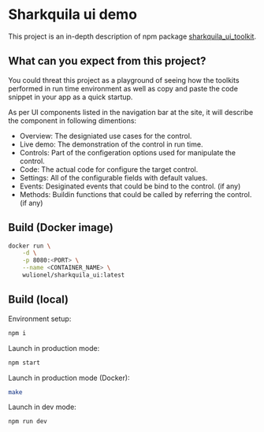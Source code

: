 # Sharkquila ui demo

This project is an in-depth description of npm package [sharkquila_ui_toolkit](https://github.com/enw860/sharkquila_ui_toolkit).

## What can you expect from this project?

You could threat this project as a playground of seeing how the toolkits performed in run time environment as well as copy and paste the code snippet in your app as a quick startup.

As per UI components listed in the navigation bar at the site, it will describe the component in following dimentions:

* Overview: The designiated use cases for the control.
* Live demo: The demonstration of the control in run time.
* Controls: Part of the configeration options used for manipulate the control.
* Code: The actual code for configure the target control.
* Settings: All of the configurable fields with default values.
* Events: Desiginated events that could be bind to the control. (if any)
* Methods: Buildin functions that could be called by referring the control. (if any)

## Build (Docker image)

```bash
docker run \
    -d \
    -p 8080:<PORT> \
    --name <CONTAINER_NAME> \
    wulionel/sharkquila_ui:latest
```

## Build (local)

Environment setup:
```bash
npm i
```

Launch in production mode:
```bash
npm start
```

Launch in production mode (Docker):
```bash
make
```

Launch in dev mode:
```bash
npm run dev
```